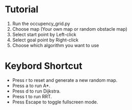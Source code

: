 # Tutorial
1. Run the occupency_grid.py
2. Choose map (Your own map or random obstacle map)
3. Select start point by Left-click
4. Select goal point by Right-click
5. Choose which algorithm you want to use

# Keybord Shortcut
- Press r to reset and generate a new random map.
- Press a to run A*.
- Press d to run Dijkstra.
- Press t to run RRT.
- Press Escape to toggle fullscreen mode.

